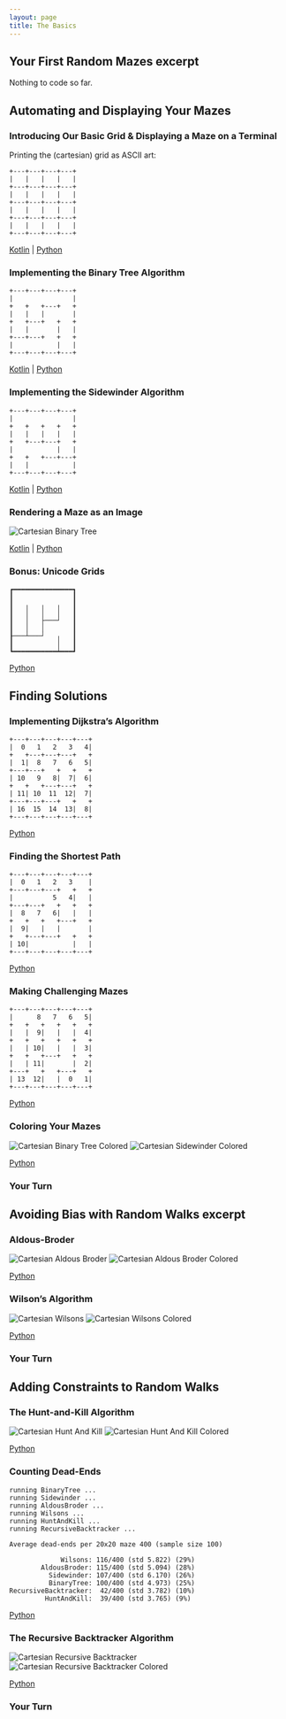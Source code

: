 ```yaml
---
layout: page
title: The Basics
---
```


## Your First Random Mazes excerpt

Nothing to code so far.

## Automating and Displaying Your Mazes

### Introducing Our Basic Grid & Displaying a Maze on a Terminal

Printing the (cartesian) grid as ASCII art:

```
+---+---+---+---+
|   |   |   |   |
+---+---+---+---+
|   |   |   |   |
+---+---+---+---+
|   |   |   |   |
+---+---+---+---+
|   |   |   |   |
+---+---+---+---+
```

[Kotlin](https://github.com/ocirne/mazes/tree/main/mazes-for-programmers/kotlin/src/main/kotlin/io/github/ocirne/mazes/demos/CartesianGridAsciiDemo.kt)
| [Python](https://github.com/ocirne/mazes/tree/main/mazes-for-programmers/python/src/mazes/cartesian_grid_demo.py)

### Implementing the Binary Tree Algorithm

```
+---+---+---+---+
|               |
+   +   +---+   +
|   |   |       |
+   +---+   +   +
|   |       |   |
+---+---+   +   +
|           |   |
+---+---+---+---+
```

[Kotlin](https://github.com/ocirne/mazes/tree/main/mazes-for-programmers/kotlin/src/main/kotlin/io/github/ocirne/mazes/demos/BinaryTreeAsciiDemo.kt)
| [Python](https://github.com/ocirne/mazes/tree/main/mazes-for-programmers/python/src/mazes/binary_tree.py)

### Implementing the Sidewinder Algorithm

```
+---+---+---+---+
|               |
+   +   +   +   +
|   |   |   |   |
+   +---+---+   +
|           |   |
+   +   +---+---+
|   |           |
+---+---+---+---+
```

[Kotlin](https://github.com/ocirne/mazes/tree/main/mazes-for-programmers/kotlin/src/main/kotlin/io/github/ocirne/mazes/demos/SidewinderAsciiDemo.kt)
| [Python](https://github.com/ocirne/mazes/tree/main/mazes-for-programmers/python/src/mazes/sidewinder.py)

### Rendering a Maze as an Image

![Cartesian Binary Tree](images/cartesian_binarytree.png)

[Kotlin](https://github.com/ocirne/mazes/tree/main/mazes-for-programmers/kotlin/src/main/kotlin/io/github/ocirne/mazes/demos/BinaryTreeDemo.kt)
| [Python](https://github.com/ocirne/mazes/tree/main/mazes-for-programmers/python/src/mazes/binary_tree.py)

### Bonus: Unicode Grids

```
┏━━━━━━━━━━━━━━━┓
┃               ┃
┃   ╷   ╷   ╷   ┃
┃   │   │   │   ┃
┃   │   ├───┘   ┃
┃   │   │       ┃
┠───┴───┘   ╷   ┃
┃           │   ┃
┗━━━━━━━━━━━┷━━━┛
```

[Python](https://github.com/ocirne/mazes/tree/main/mazes-for-programmers/python/src/mazes/binary_tree.py)

## Finding Solutions

### Implementing Dijkstra’s Algorithm

```
+---+---+---+---+---+
|  0   1   2   3   4|
+   +---+---+---+   +
|  1|  8   7   6   5|
+---+---+   +   +   +
| 10   9   8|  7|  6|
+   +   +---+---+   +
| 11| 10  11  12|  7|
+---+---+---+   +   +
| 16  15  14  13|  8|
+---+---+---+---+---+
```

[Python](https://github.com/ocirne/mazes/tree/main/mazes-for-programmers/python/src/mazes/dijkstra.py)

### Finding the Shortest Path

```
+---+---+---+---+---+
|  0   1   2   3    |
+---+---+---+   +   +
|          5   4|   |
+---+---+   +   +   +
|  8   7   6|   |   |
+   +   +   +---+   +
|  9|   |   |       |
+   +---+---+   +   +
| 10|           |   |
+---+---+---+---+---+
```

[Python](https://github.com/ocirne/mazes/tree/main/mazes-for-programmers/python/src/mazes/dijkstra.py)

### Making Challenging Mazes

```
+---+---+---+---+---+
|      8   7   6   5|
+   +   +   +   +   +
|   |  9|   |   |  4|
+   +   +   +   +   +
|   | 10|   |   |  3|
+   +   +---+   +   +
|   | 11|       |  2|
+---+   +   +---+   +
| 13  12|   |  0   1|
+---+---+---+---+---+
```

[Python](https://github.com/ocirne/mazes/tree/main/mazes-for-programmers/python/src/mazes/longest_path.py)

### Coloring Your Mazes

![Cartesian Binary Tree Colored](images/coloring_binarytree.png)
![Cartesian Sidewinder Colored](images/coloring_sidewinder.png)

[Python](https://github.com/ocirne/mazes/tree/main/mazes-for-programmers/python/src/mazes/coloring.py)

### Your Turn

## Avoiding Bias with Random Walks excerpt
### Aldous-Broder

![Cartesian Aldous Broder](images/aldous_broder.png)
![Cartesian Aldous Broder Colored](images/aldous_broder_colored.png)

[Python](https://github.com/ocirne/mazes/tree/main/mazes-for-programmers/python/src/mazes/aldous_broder.py)

### Wilson’s Algorithm

![Cartesian Wilsons](images/wilsons.png)
![Cartesian Wilsons Colored](images/wilsons_colored.png)

[Python](https://github.com/ocirne/mazes/tree/main/mazes-for-programmers/python/src/mazes/wilsons.py)

### Your Turn

## Adding Constraints to Random Walks

### The Hunt-and-Kill Algorithm

![Cartesian Hunt And Kill](images/hunt_and_kill.png)
![Cartesian Hunt And Kill Colored](images/hunt_and_kill_colored.png)

[Python](https://github.com/ocirne/mazes/tree/main/mazes-for-programmers/python/src/mazes/hunt_and_kill.py)

### Counting Dead-Ends

```
running BinaryTree ...
running Sidewinder ...
running AldousBroder ...
running Wilsons ...
running HuntAndKill ...
running RecursiveBacktracker ...

Average dead-ends per 20x20 maze 400 (sample size 100)

             Wilsons: 116/400 (std 5.822) (29%)
        AldousBroder: 115/400 (std 5.094) (28%)
          Sidewinder: 107/400 (std 6.170) (26%)
          BinaryTree: 100/400 (std 4.973) (25%)
RecursiveBacktracker:  42/400 (std 3.782) (10%)
         HuntAndKill:  39/400 (std 3.765) (9%)
```

[Python](https://github.com/ocirne/mazes/tree/main/mazes-for-programmers/python/src/mazes/deadend_counts.py)

### The Recursive Backtracker Algorithm

![Cartesian Recursive Backtracker](images/recursive_backtracker.png)
![Cartesian Recursive Backtracker Colored](images/recursive_backtracker_colored.png)

[Python](https://github.com/ocirne/mazes/tree/main/mazes-for-programmers/python/src/mazes/recursive_backtracker.py)

### Your Turn
